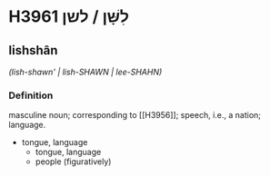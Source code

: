 # H3961 לִשָּׁן / לשן

## lishshân

_(lish-shawn' | lish-SHAWN | lee-SHAHN)_

### Definition

masculine noun; corresponding to [[H3956]]; speech, i.e., a nation; language.

- tongue, language
    - tongue, language
    - people (figuratively)
